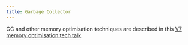 ```yaml
---
title: Garbage Collector
---
```


GC and other memory optimisation techniques are described in this
[V7 memory optimisation tech talk](https://docs.cesanta.com/media/slides-v7_mem.html).
